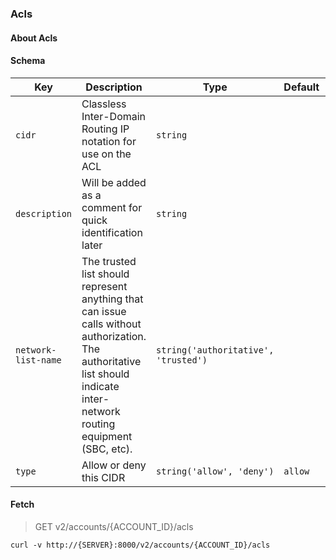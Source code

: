 ### Acls

#### About Acls

#### Schema

Key | Description | Type | Default | Required
--- | ----------- | ---- | ------- | --------
`cidr` | Classless Inter-Domain Routing IP notation for use on the ACL | `string` |   | `true`
`description` | Will be added as a comment for quick identification later | `string` |   | `false`
`network-list-name` | The trusted list should represent anything that can issue calls without authorization.  The authoritative list should indicate inter-network routing equipment (SBC, etc). | `string('authoritative', 'trusted')` |   | `true`
`type` | Allow or deny this CIDR | `string('allow', 'deny')` | `allow` | `true`


#### Fetch

> GET v2/accounts/{ACCOUNT_ID}/acls

```curl
curl -v http://{SERVER}:8000/v2/accounts/{ACCOUNT_ID}/acls
```

